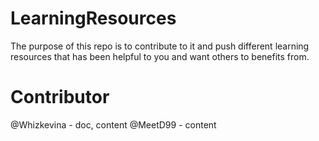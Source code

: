 # LearningResources

The purpose of this repo is to contribute to it and push different learning resources that has been helpful to you and want others to benefits from.

# Contributor

@Whizkevina - doc, content
@MeetD99 - content
